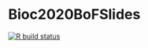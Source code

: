 
# Bioc2020BoFSlides

<!-- badges: start -->
[![R build status](https://github.com/kevinrue/Bioc2020BoFSlides/workflows/R-CMD-check/badge.svg)](https://github.com/kevinrue/Bioc2020BoFSlides/actions)
<!-- badges: end -->
